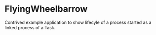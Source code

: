 # FlyingWheelbarrow

Contrived example application to show lifecyle of a process started as a linked
process of a Task.
